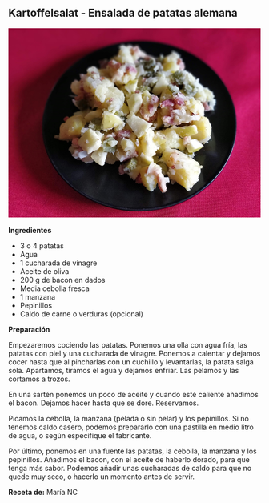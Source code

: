 ## Kartoffelsalat - Ensalada de patatas alemana

![Kartoffelsalat](../../uploads/images/kartoffelsalat.jpg "Kartoffelsalat")

**Ingredientes**

- 3 o 4 patatas
- Agua
- 1 cucharada de vinagre
- Aceite de oliva
- 200 g de bacon en dados
- Media cebolla fresca
- 1 manzana
- Pepinillos
- Caldo de carne o verduras (opcional)

**Preparación**

Empezaremos cociendo las patatas. Ponemos una olla con agua fría, las patatas con piel y una cucharada de vinagre. Ponemos a calentar y dejamos cocer hasta que al pincharlas con un cuchillo y levantarlas, la patata salga sola. Apartamos, tiramos el agua y dejamos enfriar. Las pelamos y las cortamos a trozos.

En una sartén ponemos un poco de aceite y cuando esté caliente añadimos el bacon. Dejamos hacer hasta que se dore. Reservamos.

Picamos la cebolla, la manzana (pelada o sin pelar) y los pepinillos. Si no tenemos caldo casero, podemos prepararlo con una pastilla en medio litro de agua, o según especifique el fabricante.

Por último, ponemos en una fuente las patatas, la cebolla, la manzana y los pepinillos. Añadimos el bacon, con el aceite de haberlo dorado, para que tenga más sabor. Podemos añadir unas cucharadas de caldo para que no quede muy seco, o hacerlo un momento antes de servir.

**Receta de:** María NC